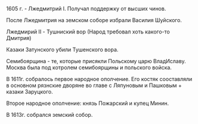 1605 г. - Лжедмитрий I. Получал поддержку от высших чинов. 

После Лжедмитрия на земском соборе избрали Василия Шуйского. 

Лжедмирий II - Тушниский вор (Народ требовал хоть какого-то Дмитрия)

Казаки Затунского убили Тушенского вора.

Семибоярщина - те, которые присякли Польскому царю ВладИславу. Москва была под котролем семибоярщины и польского войска.

В 1611г. собралось первое народное ополчение. Его костяк сооставляли в основном рязнские дворяне во главе с Ляпуновым и Пашковым + казаки Заруцкого.

Второе народное ополчение: князь Пожарский и купец Минин. 

В 1613г. собрался земский собор. 